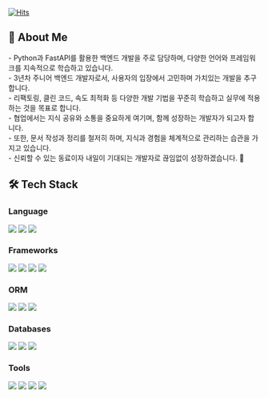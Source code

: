 [![Hits](https://hits.seeyoufarm.com/api/count/incr/badge.svg?url=https%3A%2F%2Fgithub.com%2Fdeveloper-kms&count_bg=%23C2C6BF&title_bg=%23F38696&icon=github.svg&icon_color=%23000000&title=visit&edge_flat=false)](https://hits.seeyoufarm.com)
<br>
<h2>📍 About Me</h2>
- Python과 FastAPI를 활용한 백엔드 개발을 주로 담당하며, 다양한 언어와 프레임워크를 지속적으로 학습하고 있습니다. <br>
- 3년차 주니어 백엔드 개발자로서, 사용자의 입장에서 고민하며 가치있는 개발을 추구합니다. <br>
- 리팩토링, 클린 코드, 속도 최적화 등 다양한 개발 기법을 꾸준히 학습하고 실무에 적용하는 것을 목표로 합니다. <br>
- 협업에서는 지식 공유와 소통을 중요하게 여기며, 함께 성장하는 개발자가 되고자 합니다. <br>
- 또한, 문서 작성과 정리를 철저히 하며, 지식과 경험을 체계적으로 관리하는 습관을 가지고 있습니다. <br>
- 신뢰할 수 있는 동료이자 내일이 기대되는 개발자로 끊임없이 성장하겠습니다. 🚀

<!-- ### Junior Server-Backend Developer -->
  <h2>🛠️ Tech Stack</h2>
  <h3>Language</h3>
  <p>
  <img src="https://img.shields.io/badge/Python-3776AB?style=flat-square&logo=Python&logoColor=white"/>
  <img src="https://img.shields.io/badge/JavaScript-F7DF1E?style=flat-square&logo=JavaScript&logoColor=white"/>
  <img src="https://img.shields.io/badge/TypeScript-3178C6?style=flat-square&logo=TypeScript&logoColor=white"/>
  </p>
  <h3>Frameworks</h3>
  <p>
  <img src="https://img.shields.io/badge/Django-092E20?style=flat-square&logo=Django&logoColor=white"/>
  <img src="https://img.shields.io/badge/Django Rest Framework-092E20?style=flat-square&logo=Django&logoColor=white"/>
  <img src="https://img.shields.io/badge/FastAPI-009688?style=flat-square&logo=FastAPI&logoColor=white"/>
  <img src="https://img.shields.io/badge/NestJS-E0234E?style=flat-square&logo=NestJS&logoColor=white"/>
  </p>
  <h3>ORM</h3>
  <p>
  <img src="https://img.shields.io/badge/Django ORM-092E20?style=flat-square&logo=Django&logoColor=white"/>
  <img src="https://img.shields.io/badge/SQLAlchemy-D71F00?style=flat-square&logo=SQLAlchemy&logoColor=white"/>
  <img src="https://img.shields.io/badge/TypeORM-FE0803?style=flat-square&logo=typeorm&logoColor=white"/>
  </p>
  <h3>Databases</h3>
  <p>
  <img src="https://img.shields.io/badge/PostgreSQL-4169E1?style=flat-square&logo=postgresql&logoColor=white"/>
  <img src="https://img.shields.io/badge/MySQL-4479A1?style=flat-square&logo=mysql&logoColor=white"/>
  <img src="https://img.shields.io/badge/SQLite-003B57?style=flat-square&logo=sqlite&logoColor=white"/>
  </p>
  <h3>Tools</h3>
  <p>
  <img src="https://img.shields.io/badge/Git-F05032?style=flat-square&logo=git&logoColor=white"/>
  <img src="https://img.shields.io/badge/Figma-F24E1E?style=flat-square&logo=figma&logoColor=white"/>
  <img src="https://img.shields.io/badge/Slack-4A154B?style=flat-square&logo=slack&logoColor=white"/>
  <img src="https://img.shields.io/badge/Notion-000000?style=flat-square&logo=notion&logoColor=white"/>
  </p>
  <br>
<!--   <img src="https://github-readme-stats.vercel.app/api?username=developer-kms&theme=buefy&show_icons=true"> -->
